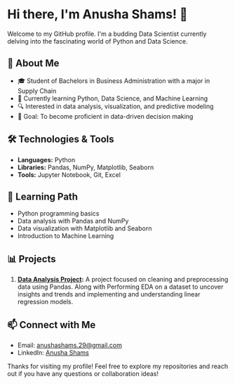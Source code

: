 # Hi there, I'm Anusha Shams! 👋

Welcome to my GitHub profile. I'm a budding Data Scientist currently delving into the fascinating world of Python and Data Science.

## 🌟 About Me

- 🎓 Student of Bachelors in Business Administration with a major in Supply Chain
- 🌱 Currently learning Python, Data Science, and Machine Learning
- 🔍 Interested in data analysis, visualization, and predictive modeling
- 🎯 Goal: To become proficient in data-driven decision making

## 🛠️ Technologies & Tools

- **Languages:** Python
- **Libraries:** Pandas, NumPy, Matplotlib, Seaborn
- **Tools:** Jupyter Notebook, Git, Excel

## 🧠 Learning Path

- Python programming basics
- Data analysis with Pandas and NumPy
- Data visualization with Matplotlib and Seaborn
- Introduction to Machine Learning

## 📊 Projects

1. **[Data Analysis Project](https://github.com/anushashams/Data-Analysis-project/blob/main/data_analysis(v1).ipynb):**
   A project focused on cleaning and preprocessing data using Pandas. Along with Performing EDA on a dataset to uncover insights and trends and implementing and understanding linear regression models.

## 📫 Connect with Me

- Email: [anushashams.29@gmail.com](mailto:anushashams.29@gmail.com)
- LinkedIn: [Anusha Shams](www.linkedin.com/in/anusha-shams-313061290)

Thanks for visiting my profile! Feel free to explore my repositories and reach out if you have any questions or collaboration ideas!
